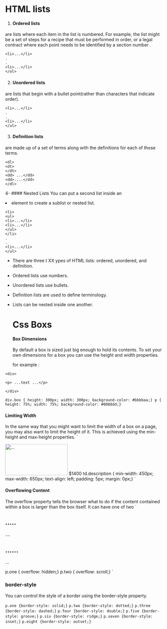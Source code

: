 # HTML lists

1. #### Ordered lists 
are lists where each item in the list is numbered. For example, the list might be a set of steps for a recipe that must be performed in order, or a legal contract
where each point needs to be identified by a section number .

``` <ol>
<li>...</li>
.
.
<li>...</li>
</ol>
```

2. #### Unordered lists
 
 are lists that begin with a bullet point(rather than characters that indicate order).
 ``` <ul>
<li>...</li>
.
.
<li>...</li>
</ul>
```
 
3. ####  Definition lists 
are made up of a set of terms along with the definitions for each of those terms.

```
<dl>
<dt>
</dt>
<dd> ...</dd>
<dd>....</dd>
</dl>
```
4- #### Nested Lists
You can put a second list inside an <li> element to create a sublist or nested list.
 ``` <ul>
<li>
<ul>
<li>...</li>
<li>...</li>
</ul>
</li>
.
.
<li>...</li>
</ul>
```
  
- There are three t XX ypes of HTML lists: ordered, unordered, and definition.
-  Ordered lists use numbers.
- Unordered lists use bullets.
- Definition lists are used to define terminology.
- Lists can be nested inside one another.
  
  # Css Boxs
  
  #### Box Dimensions 
  
  By default a box is sized just big enough to hold its contents. To set your own dimensions for a box you can use the height and width properties.
  
  for example :

`<div>`
  
`<p> ...text ...</p>`

`</div>`

`div.box {
height: 300px;
width: 300px;
background-color: #bbbbaa;}
p {
height: 75%;
width: 75%;
background-color: #0088dd;}
`
  
 #### Limiting Width
 In the same way that you might want to limit the width of a box on a page, you may also want to limit the height of it. This is achieved using the min-height
and max-height properties.
 `
 <tr>
<td><img src="images/..." width="200"
height="100" alt="..." /></td>
<td class="..."></td>
<td>$1400</td>
</tr>
td.description {
min-width: 450px;
max-width: 650px;
text-align: left;
padding: 5px;
margin: 0px;}
`

#### Overflowing Content
The overflow property tells the browser what to do if the content contained within a box is larger than the box itself. It can have one of two
`
<h2>.....</h2>
<p class="....">.... </p>
<h2>......</h2>
<p class="...">... </p>
  
  p.one {
overflow: hidden;}
p.two {
overflow: scroll;}
`

### border-style
You can control the style of a border using the border-style property.

`p.one {border-style: solid;}`
`p.two {border-style: dotted;}`
`p.three {border-style: dashed;}`
`p.four {border-style: double;}`
`p.five {border-style: groove;}`
`p.six {border-style: ridge;}`
`p.seven {border-style: inset;}`
`p.eight {border-style: outset;}
`

[](https://github.com/MURADALSHORMAN/reading-notes/blob/main/class02/broderstyle.JPG)
  

